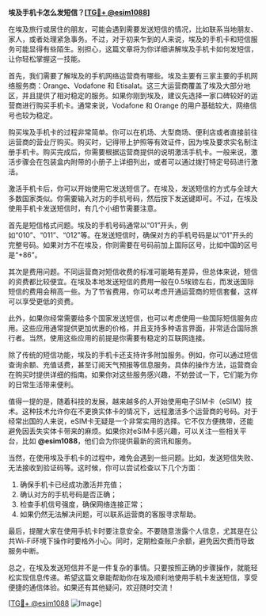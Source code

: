 **埃及手机卡怎么发短信？[[TG💪+ @esim1088](https://t.me/s/esim1088)]**

在埃及旅行或居住的朋友，可能会遇到需要发送短信的情况，比如联系当地朋友、家人，或者处理紧急事务。不过，对于初来乍到的人来说，埃及的手机卡和短信服务可能显得有些陌生。别担心，这篇文章将为你详细讲解埃及手机卡如何发短信，让你轻松掌握这一技能。

首先，我们需要了解埃及的手机网络运营商有哪些。埃及主要有三家主要的手机网络服务商：Orange、Vodafone 和 Etisalat。这三大运营商覆盖了埃及大部分地区，并且提供了相对稳定的服务。如果你刚到埃及，建议先选择一家口碑较好的运营商进行购买手机卡。通常来说，Vodafone 和 Orange 的用户基础较大，网络信号也较为稳定。

购买埃及手机卡的过程非常简单。你可以在机场、大型商场、便利店或者直接前往运营商的营业厅购买。购买时，记得带上护照等有效证件，因为埃及要求实名制注册手机卡。购买完成后，你需要根据运营商提供的说明激活手机卡。一般来说，激活步骤会在包装盒内附带的小册子上详细列出，或者可以通过拨打特定号码进行激活。

激活手机卡后，你可以开始使用它发送短信了。在埃及，发送短信的方式与全球大多数国家类似。你需要输入对方的手机号码，然后按下发送键即可。不过，在埃及使用手机卡发送短信时，有几个小细节需要注意。

首先是短信格式问题。埃及的手机号码通常以“01”开头，例如“010”、“011”、“012”等。在发送短信时，确保对方的手机号码是以“01”开头的完整号码。如果对方不在埃及，你则需要在号码前加上国际区号，比如中国的区号是“+86”。

其次是费用问题。不同运营商对短信收费的标准可能略有差异，但总体来说，短信的资费都比较便宜。在埃及本地发送短信的费用一般在0.5埃镑左右，而发送国际短信的费用会稍高一些。为了节省费用，你可以考虑开通运营商的短信套餐，这样可以享受更低的资费。

此外，如果你经常需要给多个国家发送短信，也可以考虑使用一些国际短信服务应用。这些应用通常提供更加优惠的价格，并且支持多种语言界面，非常适合国际旅行者。当然，使用这些应用的前提是你需要有稳定的互联网连接。

除了传统的短信功能，埃及的手机卡还支持许多附加服务。例如，你可以通过短信查询余额、充值话费，甚至订阅天气预报等信息服务。具体的操作方法，运营商会在购买时提供详细的指南。如果你对这些服务感兴趣，不妨尝试一下，它们能为你的日常生活带来便利。

值得一提的是，随着科技的发展，越来越多的人开始使用电子SIM卡（eSIM）技术。这种技术允许你在不更换实体卡的情况下，远程激活多个运营商的号码。对于经常出国的人来说，eSIM卡无疑是一个非常实用的选择。它不仅方便携带，还能避免因丢失实体卡带来的麻烦。如果你对eSIM卡感兴趣，可以关注一些相关平台，比如 **@esim1088**，他们会为你提供最新的资讯和服务。

当然，在使用埃及手机卡的过程中，难免会遇到一些问题。比如，发送短信失败、无法接收到验证码等。这时候，你可以尝试检查以下几个方面：

1. 确保手机卡已经成功激活并充值；
2. 确认对方的手机号码是否正确；
3. 检查手机信号强度，确保网络连接正常；
4. 如果仍然无法解决问题，可以联系运营商的客服寻求帮助。

最后，提醒大家在使用手机卡时要注意安全。不要随意泄露个人信息，尤其是在公共Wi-Fi环境下操作时要格外小心。同时，定期检查账户余额，避免因欠费而导致服务中断。

总之，在埃及发送短信并不是一件复杂的事情。只要按照正确的步骤操作，就能轻松实现信息传递。希望这篇文章能帮助你在埃及顺利地使用手机卡发送短信，享受便捷的通信体验。如果还有其他疑问，欢迎随时交流！

[[TG💪+ @esim1088](https://t.me/s/esim1088) ![Image](https://i.postimg.cc/4NQfJmqS/Snipaste-2025-05-13-00-14-12.png)]
